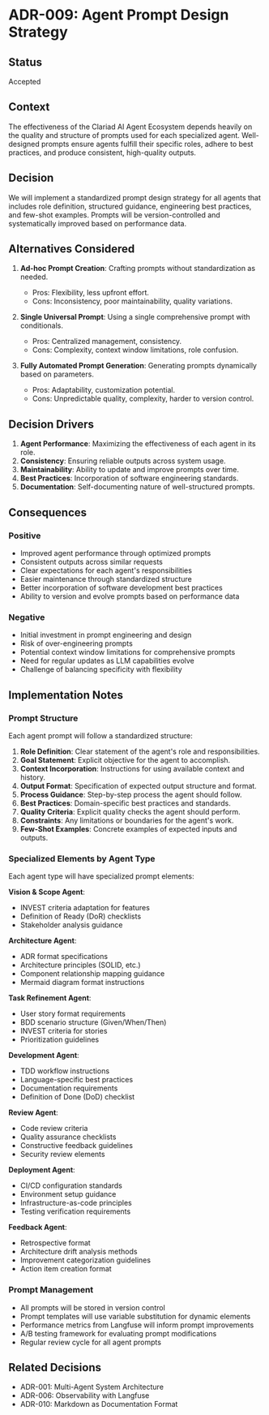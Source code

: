 # ADR-009: Agent Prompt Design Strategy

## Status

Accepted

## Context

The effectiveness of the Clariad AI Agent Ecosystem depends heavily on the quality and structure of prompts used for each specialized agent. Well-designed prompts ensure agents fulfill their specific roles, adhere to best practices, and produce consistent, high-quality outputs.

## Decision

We will implement a standardized prompt design strategy for all agents that includes role definition, structured guidance, engineering best practices, and few-shot examples. Prompts will be version-controlled and systematically improved based on performance data.

## Alternatives Considered

1. **Ad-hoc Prompt Creation**: Crafting prompts without standardization as needed.
   - Pros: Flexibility, less upfront effort.
   - Cons: Inconsistency, poor maintainability, quality variations.

2. **Single Universal Prompt**: Using a single comprehensive prompt with conditionals.
   - Pros: Centralized management, consistency.
   - Cons: Complexity, context window limitations, role confusion.

3. **Fully Automated Prompt Generation**: Generating prompts dynamically based on parameters.
   - Pros: Adaptability, customization potential.
   - Cons: Unpredictable quality, complexity, harder to version control.

## Decision Drivers

1. **Agent Performance**: Maximizing the effectiveness of each agent in its role.
2. **Consistency**: Ensuring reliable outputs across system usage.
3. **Maintainability**: Ability to update and improve prompts over time.
4. **Best Practices**: Incorporation of software engineering standards.
5. **Documentation**: Self-documenting nature of well-structured prompts.

## Consequences

### Positive

- Improved agent performance through optimized prompts
- Consistent outputs across similar requests
- Clear expectations for each agent's responsibilities
- Easier maintenance through standardized structure
- Better incorporation of software development best practices
- Ability to version and evolve prompts based on performance data

### Negative

- Initial investment in prompt engineering and design
- Risk of over-engineering prompts
- Potential context window limitations for comprehensive prompts
- Need for regular updates as LLM capabilities evolve
- Challenge of balancing specificity with flexibility

## Implementation Notes

### Prompt Structure

Each agent prompt will follow a standardized structure:

1. **Role Definition**: Clear statement of the agent's role and responsibilities.
2. **Goal Statement**: Explicit objective for the agent to accomplish.
3. **Context Incorporation**: Instructions for using available context and history.
4. **Output Format**: Specification of expected output structure and format.
5. **Process Guidance**: Step-by-step process the agent should follow.
6. **Best Practices**: Domain-specific best practices and standards.
7. **Quality Criteria**: Explicit quality checks the agent should perform.
8. **Constraints**: Any limitations or boundaries for the agent's work.
9. **Few-Shot Examples**: Concrete examples of expected inputs and outputs.

### Specialized Elements by Agent Type

Each agent type will have specialized prompt elements:

**Vision & Scope Agent**:
- INVEST criteria adaptation for features
- Definition of Ready (DoR) checklists
- Stakeholder analysis guidance

**Architecture Agent**:
- ADR format specifications
- Architecture principles (SOLID, etc.)
- Component relationship mapping guidance
- Mermaid diagram format instructions

**Task Refinement Agent**:
- User story format requirements
- BDD scenario structure (Given/When/Then)
- INVEST criteria for stories
- Prioritization guidelines

**Development Agent**:
- TDD workflow instructions
- Language-specific best practices
- Documentation requirements
- Definition of Done (DoD) checklist

**Review Agent**:
- Code review criteria
- Quality assurance checklists
- Constructive feedback guidelines
- Security review elements

**Deployment Agent**:
- CI/CD configuration standards
- Environment setup guidance
- Infrastructure-as-code principles
- Testing verification requirements

**Feedback Agent**:
- Retrospective format
- Architecture drift analysis methods
- Improvement categorization guidelines
- Action item creation format

### Prompt Management

- All prompts will be stored in version control
- Prompt templates will use variable substitution for dynamic elements
- Performance metrics from Langfuse will inform prompt improvements
- A/B testing framework for evaluating prompt modifications
- Regular review cycle for all agent prompts

## Related Decisions

- ADR-001: Multi-Agent System Architecture
- ADR-006: Observability with Langfuse
- ADR-010: Markdown as Documentation Format
